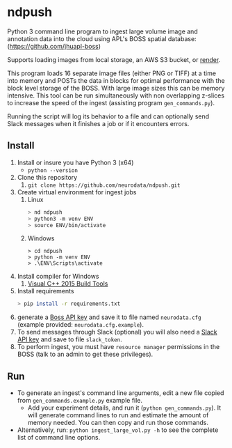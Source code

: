 # ndpush

Python 3 command line program to ingest large volume image and annotation data into the cloud using APL's BOSS spatial database: (<https://github.com/jhuapl-boss>)

Supports loading images from local storage, an AWS S3 bucket, or [render](https://github.com/saalfeldlab/render).

This program loads 16 separate image files (either PNG or TIFF) at a time into memory and POSTs the data in blocks for optimal performance with the block level storage of the BOSS.  With large image sizes this can be memory intensive.  This tool can be run simultaneously with non overlapping z-slices to increase the speed of the ingest (assisting program `gen_commands.py`).

Running the script will log its behavior to a file and can optionally send Slack messages when it finishes a job or if it encounters errors.

## Install

1. Install or insure you have Python 3 (x64)
    - `python --version`
1. Clone this repository
    1. `git clone https://github.com/neurodata/ndpush.git`
1. Create virtual environment for ingest jobs
    1. Linux
        ```bash
        > nd ndpush
        > python3 -m venv ENV
        > source ENV/bin/activate
        ```
    1. Windows
        ```dos
        > cd ndpush
        > python -m venv ENV
        > .\ENV\Scripts\activate
        ```
1. Install compiler for Windows
    1. [Visual C++ 2015 Build Tools](http://landinghub.visualstudio.com/visual-cpp-build-tools)
1. Install requirements
    ```bash
    > pip install -r requirements.txt
    ```
1. generate a [Boss API key](https://api.boss.neurodata.io/v1/mgmt/token) and save it to file named `neurodata.cfg` (example provided: `neurodata.cfg.example`).
1. To send messages through Slack (optional) you will also need a [Slack API key](https://api.slack.com/custom-integrations/legacy-tokens) and save to file `slack_token`.
1. To perform ingest, you must have `resource manager` permissions in the BOSS (talk to an admin to get these privileges).

## Run

* To generate an ingest's command line arguments, edit a new file copied from `gen_commands.example.py` example file.
  * Add your experiment details, and run it (`python gen_commands.py`).  It will generate command lines to run and estimate the amount of memory needed.  You can then copy and run those commands.
* Alternatively, run: `python ingest_large_vol.py -h` to see the complete list of command line options.